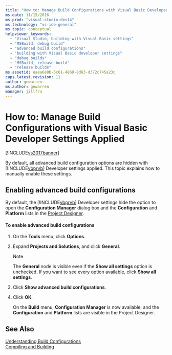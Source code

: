 ```yaml
---
title: "How to: Manage Build Configurations with Visual Basic Developer Settings Applied | Microsoft Docs"
ms.date: 11/15/2016
ms.prod: "visual-studio-dev14"
ms.technology: "vs-ide-general"
ms.topic: conceptual
helpviewer_keywords: 
  - "Visual Studio, building with Visual Basic settings"
  - "MSBuild, debug build"
  - "advanced build configurations"
  - "building with Visual Basic developer settings"
  - "debug builds"
  - "MSBuild, release build"
  - "release builds"
ms.assetid: eaea6e0b-6c61-4869-8d63-d372c745a23c
caps.latest.revision: 11
author: gewarren
ms.author: gewarren
manager: jillfra
---
```

# How to: Manage Build Configurations with Visual Basic Developer Settings Applied
[!INCLUDE[vs2017banner](../includes/vs2017banner.md)]

By default, all advanced build configuration options are hidden with [!INCLUDE[vbprvb](../includes/vbprvb-md.md)] Developer settings applied. This topic explains how to manually enable these settings.  
  
## Enabling advanced build configurations  
 By default, the [!INCLUDE[vbprvb](../includes/vbprvb-md.md)] Developer settings hide the option to open the **Configuration Manager** dialog box and the **Configuration** and **Platform** lists in the [Project Designer](http://msdn.microsoft.com/898dd854-c98d-430c-ba1b-a913ce3c73d7).  
  
#### To enable advanced build configurations  
  
1. On the **Tools** menu, click **Options**.  
  
2. Expand **Projects and Solutions**, and click **General**.  
  
    > [!NOTE]
    >  The **General** node is visible even if the **Show all settings** option is unchecked. If you want to see every option available, click **Show all settings**.  
  
3. Click **Show advanced build configurations**.  
  
4. Click **OK**.  
  
     On the **Build** menu, **Configuration Manager** is now available, and the **Configuration** and **Platform** lists are visible in the Project Designer.  
  
## See Also  
 [Understanding Build Configurations](../ide/understanding-build-configurations.md)   
 [Compiling and Building](../ide/compiling-and-building-in-visual-studio.md)
